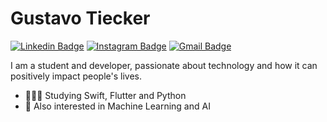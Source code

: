 # Gustavo Tiecker

[![Linkedin Badge](https://img.shields.io/badge/-LinkedIn-blue?style=flat&logo=LinkedIn&logoColor=white)](https://www.linkedin.com/in/gustavotiecker)
[![Instagram Badge](https://img.shields.io/badge/-Instagram-C13584?style=flat&logo=Instagram&logoColor=white)](https://www.instagram.com/gustavotiecker)
[![Gmail Badge](https://img.shields.io/badge/Gmail-c14438?style=flat-square&logo=Gmail&logoColor=white&link=mailto:gustavotiecker@gmail.com)](mailto:gustavotiecker@gmail.com)

I am a student and developer, passionate about technology and how it can positively impact people's lives.

- 👨🏼‍💻 Studying Swift, Flutter and Python
- 🤖 Also interested in Machine Learning and AI
